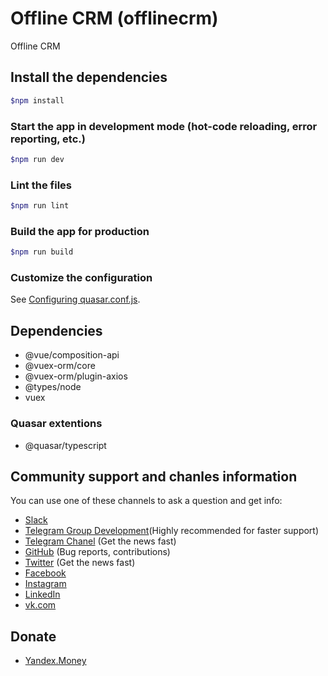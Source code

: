 # Offline CRM (offlinecrm)

Offline CRM

## Install the dependencies

```bash
$npm install
```

### Start the app in development mode (hot-code reloading, error reporting, etc.)

```bash
$npm run dev
```

### Lint the files

```bash
$npm run lint
```

### Build the app for production

```bash
$npm run build
```

### Customize the configuration

See [Configuring quasar.conf.js](https://quasar.dev/quasar-cli/quasar-conf-js).

## Dependencies

- @vue/composition-api
- @vuex-orm/core
- @vuex-orm/plugin-axios
- @types/node
- vuex

### Quasar extentions

- @quasar/typescript

## Community support and chanles information

You can use one of these channels to ask a question and get info:
 
- [Slack](https://offlinecrm.slack.com)
- [Telegram Group Development](https://t.me/OfflineCRM_development)(Highly recommended for faster support)
- [Telegram Chanel](https://t.me/offlinecrm) (Get the news fast)
- [GitHub](https://github.com/offlinecrm/offlinecrm) (Bug reports, contributions)
- [Twitter](https://twitter.com/OfflineCRM) (Get the news fast)
- [Facebook](https://www.facebook.com/offlinecrm)
- [Instagram](https://www.instagram.com/offlinecrm)
- [LinkedIn](https://www.linkedin.com/company/offlinecrm)
- [vk.com](https://vk.com/offlinecrm)
 
## Donate

- [Yandex.Money](https://yasobe.ru/na/offlinecrm)
